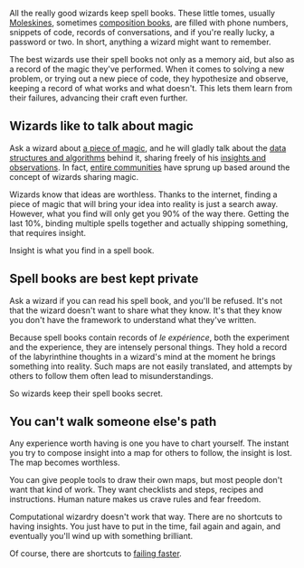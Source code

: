 <!--
title: Never ask a wizard if you can read his spell book
date: 25 October 2010
slug: wizard-spell-book
-->

All the really good wizards keep spell books. These little tomes, usually
[Moleskines][], sometimes [composition books][], are filled with phone numbers,
snippets of code, records of conversations, and if you're really lucky, a
password or two. In short, anything a wizard might want to remember.

The best wizards use their spell books not only as a memory aid, but also as a
record of the magic they've performed. When it comes to solving a new problem,
or trying out a new piece of code, they hypothesize and observe, keeping a
record of what works and what doesn't. This lets them learn from their failures,
advancing their craft even further.

## Wizards like to talk about magic ##

Ask a wizard about [a piece of magic][], and he will gladly talk about the
[data structures and algorithms][] behind it, sharing freely of his
[insights and observations][]. In fact, [entire communities][] have sprung up
based around the concept of wizards sharing magic.

Wizards know that ideas are worthless. Thanks to the internet, finding a piece
of magic that will bring your idea into reality is just a search away. However,
what you find will only get you 90% of the way there.  Getting the last 10%,
binding multiple spells together and actually shipping something, that requires
insight.

Insight is what you find in a spell book.

## Spell books are best kept private ##

Ask a wizard if you can read his spell book, and you'll be refused. It's not
that the wizard doesn't want to share what they know. It's that they know you
don't have the framework to understand what they've written.

Because spell books contain records of *le exp&eacute;rience*, both the
experiment and the experience, they are intensely personal things. They hold a
record of the labyrinthine thoughts in a wizard's mind at the moment he brings
something into reality. Such maps are not easily translated, and attempts by
others to follow them often lead to misunderstandings.

So wizards keep their spell books secret.

## You can't walk someone else's path ##

Any experience worth having is one you have to chart yourself. The instant you
try to compose insight into a map for others to follow, the insight is lost. The
map becomes worthless.

You can give people tools to draw their own maps, but most people don't want
that kind of work. They want checklists and steps, recipes and instructions.
Human nature makes us crave rules and fear freedom.

Computational wizardry doesn't work that way. There are no shortcuts to having
insights. You just have to put in the time, fail again and again, and eventually
you'll wind up with something brilliant.

Of course, there are shortcuts to [failing faster][].

[Moleskines]: http://moleskine.com/ "Moleskine - Legendary notebooks"
[composition books]: http://en.wikipedia.org/wiki/Composition_book "Wikipedia: Composition book"
[a piece of magic]: http://prolix-app.com/ "Prolix is a tweetable word search game for your iPhone"
[data structures and algorithms]: /2010/09/small-code '"Bytes matter on the mobile web" by Frank Mitchell'
[insights and observations]: /2010/10/javascript-prototypes '"I bring you prototypes and deeper understanding" by Frank Mitchell'
[entire communities]: http://github.com/ "GitHub: Secure source code hosting and collaborative development"
[failing faster]: http://shivanata.com/ "Shiva Nata - Hot buttered epiphanies and unlikely insights"
